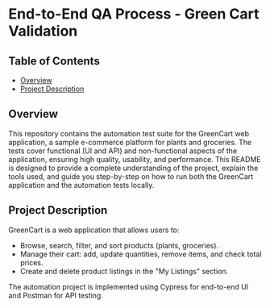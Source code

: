 # End-to-End QA Process - Green Cart Validation 
## Table of Contents
* [Overview](#overview)
* [Project Description](#project-description)

## Overview
This repository contains the automation test suite for the GreenCart web application, a sample e-commerce platform for plants and groceries. The tests cover functional (UI and API) and non-functional aspects of the application, ensuring high quality, usability, and performance.
This README is designed to provide a complete understanding of the project, explain the tools used, and guide you step-by-step on how to run both the GreenCart application and the automation tests locally.

## Project Description
GreenCart is a web application that allows users to:
* Browse, search, filter, and sort products (plants, groceries).
* Manage their cart: add, update quantities, remove items, and check total prices.
* Create and delete product listings in the "My Listings" section.

The automation project is implemented using Cypress for end-to-end UI and Postman for API testing.
